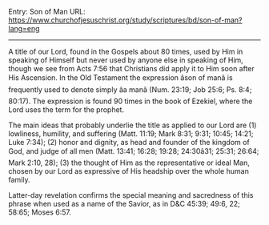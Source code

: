 Entry: Son of Man
URL: https://www.churchofjesuschrist.org/study/scriptures/bd/son-of-man?lang=eng

---

A title of our Lord, found in the Gospels about 80 times, used by Him in speaking of Himself but never used by anyone else in speaking of Him, though we see from Acts 7:56 that Christians did apply it to Him soon after His Ascension. In the Old Testament the expression âson of manâ is frequently used to denote simply âa manâ (Num. 23:19; Job 25:6; Ps. 8:4; 80:17). The expression is found 90 times in the book of Ezekiel, where the Lord uses the term for the prophet.

The main ideas that probably underlie the title as applied to our Lord are (1) lowliness, humility, and suffering (Matt. 11:19; Mark 8:31; 9:31; 10:45; 14:21; Luke 7:34); (2) honor and dignity, as head and founder of the kingdom of God, and judge of all men (Matt. 13:41; 16:28; 19:28; 24:30â31; 25:31; 26:64; Mark 2:10, 28); (3) the thought of Him as the representative or ideal Man, chosen by our Lord as expressive of His headship over the whole human family.

Latter-day revelation confirms the special meaning and sacredness of this phrase when used as a name of the Savior, as in D&C 45:39; 49:6, 22; 58:65; Moses 6:57.
